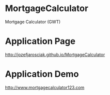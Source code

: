 # MortgageCalculator
Mortgage Calculator (GWT)

# Application Page
http://jozefjarosciak.github.io/MortgageCalculator

# Application Demo
http://www.mortgagecalculator123.com
